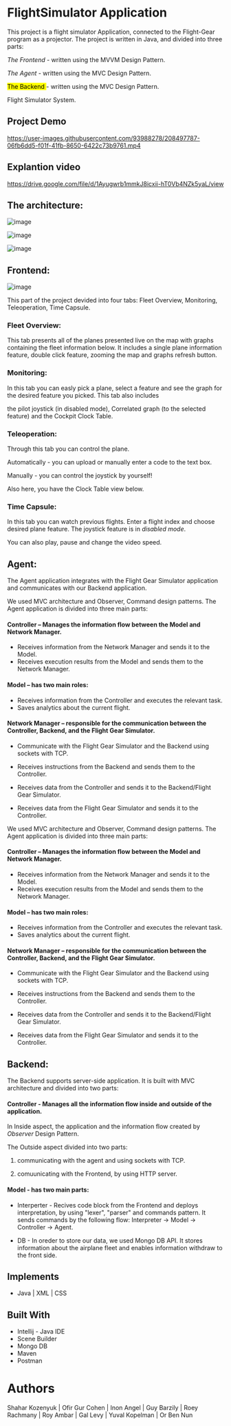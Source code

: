 # FlightSimulator Application
This project is a flight simulator Application, connected to the Flight-Gear program as a projector. 
The project is written in Java, and divided into three parts:


*The Frontend* - written using the MVVM Design Pattern.

*The Agent* - written using the MVC Design Pattern.

<mark> The Backend </mark>- written using the MVC Design Pattern.


 Flight Simulator System.
 
 ## Project Demo

https://user-images.githubusercontent.com/93988278/208497787-06fb6dd5-f01f-41fb-8650-6422c73b9761.mp4
 
 ## Explantion video
 https://drive.google.com/file/d/1Ayugwrb1mmkJ8icxii-hT0Vb4NZk5yaL/view
 
 ## The architecture:


![image](https://user-images.githubusercontent.com/93862727/175337932-40ff33ee-b858-4f2c-a73b-bac76e3a4699.png)


![image](https://user-images.githubusercontent.com/93862727/175339350-0ee55686-7eaa-44fd-97c4-3cffa27d8c39.png)


![image](https://user-images.githubusercontent.com/93862727/175339404-4e5d069f-f460-4b6f-8cc2-97e024d78bd8.png)


## Frontend:


![image](https://user-images.githubusercontent.com/93862727/175351730-83c7a14b-f052-49a0-8079-b42db55a6438.png)



This part of the project devided into four tabs: Fleet Overview, Monitoring, Teleoperation, Time Capsule.


### Fleet Overview:
This tab presents all of the planes presented live on the map with graphs containing the fleet information below.
It includes a single plane information feature, double click feature, zooming the map and graphs refresh button.


### Monitoring:
In this tab you can easly pick a plane, select a feature and see the graph for the desired feature you picked. This tab also includes 

the pilot joystick (in disabled mode), Correlated graph (to the selected feature) and the Cockpit Clock Table.

### Teleoperation:
Through this tab you can control the plane.

Automatically - you can upload or manually enter a code to the text box.  

Manually - you can control the joystick by yourself!

Also here, you have the Clock Table view below.

### Time Capsule:
In this tab you can watch previous flights. Enter a flight index and choose desired plane feature. The joystick feature is in *disabled mode*.

You can also play, pause and change the video speed.


## Agent:
The Agent application integrates with the Flight Gear Simulator application and communicates with our Backend application.



We used MVC architecture and Observer, Command design patterns.
The Agent application is divided into three main parts:


#### Controller – Manages the information flow between the Model and Network Manager.


* Receives information from the Network Manager and sends it to the Model.             	
* Receives execution results from the Model and sends them to the Network Manager.  


#### Model – has two main roles:


 * Receives information from the Controller and executes the relevant task.
 * Saves analytics about the current flight.
   
   
#### Network Manager – responsible for the communication between the Controller, Backend, and the Flight Gear Simulator.



   * Communicate with the Flight Gear Simulator and the Backend using sockets with TCP.
   
   
   * Receives instructions from the Backend and sends them to the Controller.
   
   
   * Receives data from the Controller and sends it to the Backend/Flight Gear Simulator.
   
   
   * Receives data from the Flight Gear Simulator and sends it to the Controller.

We used MVC architecture and Observer, Command design patterns.
The Agent application is divided into three main parts:


#### Controller – Manages the information flow between the Model and Network Manager.


* Receives information from the Network Manager and sends it to the Model.             	
* Receives execution results from the Model and sends them to the Network Manager.  


#### Model – has two main roles:


 * Receives information from the Controller and executes the relevant task.
 * Saves analytics about the current flight.
   
   
#### Network Manager – responsible for the communication between the Controller, Backend, and the Flight Gear Simulator.


   * Communicate with the Flight Gear Simulator and the Backend using sockets with TCP.
   
   
   * Receives instructions from the Backend and sends them to the Controller.
   
   
   * Receives data from the Controller and sends it to the Backend/Flight Gear Simulator.
   
   
   * Receives data from the Flight Gear Simulator and sends it to the Controller.


## Backend:
The Backend supports server-side application. It is built with MVC architecture and divided into two parts:

#### Controller - Manages all the information flow inside and outside of the application. 


In Inside aspect, the application and the information flow created by *Observer* Design Pattern. 


The Outside aspect divided into two parts: 

1. communicating with the agent and using sockets with TCP. 

2. comuunicating with the Frontend, by using HTTP server.


#### Model - has two main parts:


* Interperter - Recives code block from the Frontend and deploys interpretation, by using "lexer", "parser" and commands pattern. It sends commands by the following flow: Interpreter -> Model -> Controller -> Agent.


*  DB - In oreder to store our data, we used Mongo DB API. It stores information about the airplane fleet and enables information withdraw to the front side.


## Implements
* Java | XML | CSS

## Built With
* Intellij - Java IDE
* Scene Builder
* Mongo DB
* Maven
* Postman 

# Authors
Shahar Kozenyuk | Ofir Gur Cohen | Inon Angel | Guy Barzily | Roey Rachmany | Roy Ambar | Gal Levy | Yuval Kopelman | Or Ben Nun



